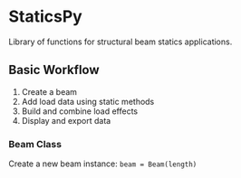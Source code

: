 # StaticsPy
Library of functions for structural beam statics applications.

## Basic Workflow
1. Create a beam
2. Add load data using static methods
3. Build and combine load effects
4. Display and export data


### Beam Class
Create a new beam instance:
`
beam = Beam(length)
`
